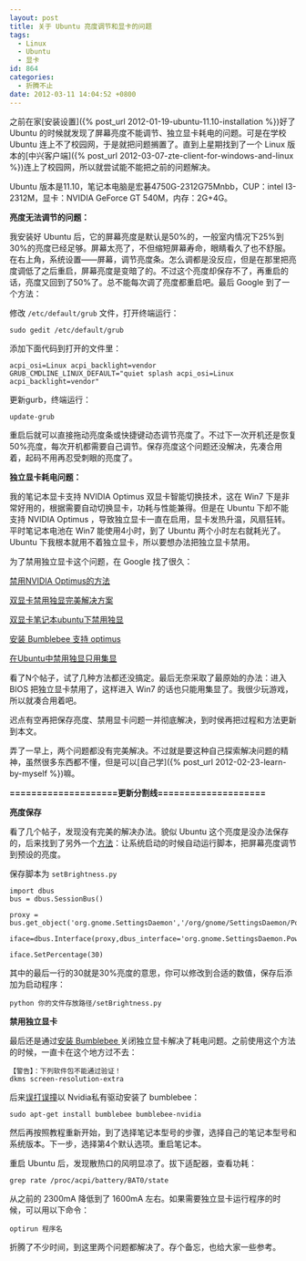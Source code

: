 ```yaml
---
layout: post
title: 关于 Ubuntu 亮度调节和显卡的问题
tags:
  - Linux
  - Ubuntu
  - 显卡
id: 864
categories:
  - 折腾不止
date: 2012-03-11 14:04:52 +0800
---
```


之前在家[安装设置]({% post_url 2012-01-19-ubuntu-11.10-installation %})好了 Ubuntu 的时候就发现了屏幕亮度不能调节、独立显卡耗电的问题。可是在学校 Ubuntu 连上不了校园网，于是就把问题搁置了。直到上星期找到了一个 Linux 版本的[中兴客户端]({% post_url 2012-03-07-zte-client-for-windows-and-linux %})连上了校园网，所以就尝试能不能把之前的问题解决。

<!--more-->

Ubuntu 版本是11.10，笔记本电脑是宏碁4750G-2312G75Mnbb，CUP：intel I3-2312M，显卡：NVIDIA GeForce GT 540M，内存：2G+4G。

**亮度无法调节的问题：**

我安装好 Ubuntu 后，它的屏幕亮度是默认是50%的，一般室内情况下25%到30%的亮度已经足够。屏幕太亮了，不但缩短屏幕寿命，眼睛看久了也不舒服。在右上角，系统设置——屏幕，调节亮度条。怎么调都是没反应，但是在那里把亮度调低了之后重启，屏幕亮度是变暗了的。不过这个亮度却保存不了，再重启的话，亮度又回到了50%了。总不能每次调了亮度都重启吧。最后 Google 到了一个方法：

修改 `/etc/default/grub` 文件，打开终端运行：

    sudo gedit /etc/default/grub

添加下面代码到打开的文件里：

    acpi_osi=Linux acpi_backlight=vendor
    GRUB_CMDLINE_LINUX_DEFAULT="quiet splash acpi_osi=Linux acpi_backlight=vendor"

更新gurb，终端运行：

    update-grub

重启后就可以直接拖动亮度条或快捷键动态调节亮度了。不过下一次开机还是恢复50%亮度，每次开机都需要自己调节。保存亮度这个问题还没解决，先凑合用着，起码不用再忍受刺眼的亮度了。

**独立显卡耗电问题：**

我的笔记本显卡支持 NVIDIA Optimus 双显卡智能切换技术，这在 Win7 下是非常好用的，根据需要自动切换显卡，功耗与性能兼得。但是在 Ubuntu 下却不能支持 NVIDIA Optimus ，导致独立显卡一直在启用，显卡发热升温，风扇狂转。平时笔记本电池在 Win7 能使用4小时，到了 Ubuntu 两个小时左右就耗光了。Ubuntu 下我根本就用不着独立显卡，所以要想办法把独立显卡禁用。

为了禁用独立显卡这个问题，在 Google 找了很久：

[禁用NVIDIA Optimus的方法](http://forum.ubuntu.org.cn/viewtopic.php?f=42&amp;t=328969)

[双显卡禁用独显完美解决方案](http://forum.ubuntu.org.cn/viewtopic.php?f=169&amp;t=306694)

[双显卡笔记本ubuntu下禁用独显](http://zhyu.me/linux/ubuntu-disabled-independent-graphics-card.html)

[安装 Bumblebee 支持 optimus ](http://forum.ubuntu.org.cn/viewtopic.php?f=42&amp;t=332796&amp;start=0)

[在Ubuntu中禁用独显只用集显](http://forum.ubuntu.org.cn/viewtopic.php?f=77&amp;t=366609)

看了N个帖子，试了几种方法都还没搞定。最后无奈采取了最原始的办法：进入 BIOS 把独立显卡禁用了，这样进入 Win7 的话也只能用集显了。我很少玩游戏，所以就凑合用着吧。

迟点有空再把保存亮度、禁用显卡问题一并彻底解决，到时侯再把过程和方法更新到本文。

弄了一早上，两个问题都没有完美解决。不过就是要这种自己探索解决问题的精神，虽然很多东西都不懂，但是可以[自己学]({% post_url 2012-02-23-learn-by-myself %})嘛。

**====================更新分割线====================**

**亮度保存**

看了几个帖子，发现没有完美的解决办法。貌似 Ubuntu 这个亮度是没办法保存的，后来找到了另外一个[方法](http://askubuntu.com/questions/84937/how-to-make-unity-remember-brightness-settings)：让系统启动的时候自动运行脚本，把屏幕亮度调节到预设的亮度。

保存脚本为 `setBrightness.py`

    import dbus
    bus = dbus.SessionBus()

    proxy = bus.get_object('org.gnome.SettingsDaemon','/org/gnome/SettingsDaemon/Power')

    iface=dbus.Interface(proxy,dbus_interface='org.gnome.SettingsDaemon.Power.Screen')

    iface.SetPercentage(30)

其中的最后一行的30就是30%亮度的意思，你可以修改到合适的数值，保存后添加为启动程序：

    python 你的文件存放路径/setBrightness.py


**禁用独立显卡**

最后还是通过[安装 Bumblebee ](http://forum.ubuntu.org.cn/viewtopic.php?f=42&amp;t=332796&amp;start=0)关闭独立显卡解决了耗电问题。之前使用这个方法的时候，一直卡在这个地方过不去：

    【警告】：下列软件包不能通过验证！
    dkms screen-resolution-extra

后来[误打误撞](http://forum.ubuntu.com.cn/viewtopic.php?f=42&amp;t=363075&amp;p=2651438)以 Nvidia私有驱动安装了 bumblebee：

    sudo apt-get install bumblebee bumblebee-nvidia

然后再按照教程重新开始，到了选择笔记本型号的步骤，选择自己的笔记本型号和系统版本。下一步，选择第4个默认选项。重启笔记本。

重启 Ubuntu 后，发现散热口的风明显凉了。拔下适配器，查看功耗：

    grep rate /proc/acpi/battery/BAT0/state

从之前的 2300mA 降低到了 1600mA 左右。如果需要独立显卡运行程序的时候，可以用以下命令：

    optirun 程序名

折腾了不少时间，到这里两个问题都解决了。存个备忘，也给大家一些参考。
